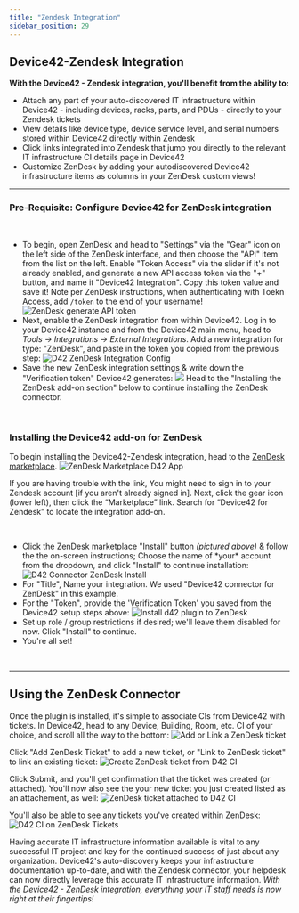 ```yaml
---
title: "Zendesk Integration"
sidebar_position: 29
---
```


## Device42-Zendesk Integration

**With the Device42 - Zendesk integration, you'll benefit from the ability to:**

- Attach any part of your auto-discovered IT infrastructure within Device42 - including devices, racks, parts, and PDUs - directly to your Zendesk tickets
- View details like device type, device service level, and serial numbers stored within Device42 directly within Zendesk
- Click links integrated into Zendesk that jump you directly to the relevant IT infrastructure CI details page in Device42
- Customize ZenDesk by adding your autodiscovered Device42 infrastructure items as columns in your ZenDesk custom views!

* * *

### Pre-Requisite: Configure Device42 for ZenDesk integration

 

- To begin, open ZenDesk and head to "Settings" via the "Gear" icon on the left side of the ZenDesk interface, and then choose the "API" item from the list on the left. Enable "Token Access" via the slider if it's not already enabled, and generate a new API access token via the "+" button, and name it "Device42 Integration". Copy this token value and save it! Note per ZenDesk instructions, when authenticating with Toekn Access, add `/token` to the end of your username! ![ZenDesk generate API token](/assets/images/ZenDesk_Generate_API_Token.png)
- Next, enable the ZenDesk integration from within Device42. Log in to your Device42 instance and from the Device42 main menu, head to _Tools -> Integrations -> External Integrations_. Add a new integration for type: "ZenDesk", and paste in the token you copied from the previous step: ![D42 ZenDesk Integration Config](/assets/images/Device42_Side_ZenDesk_Config-1.png)
- Save the new ZenDesk integration settings & write down the "Verification token" Device42 generates: ![](/assets/images/D42_Token.png) Head to the "Installing the ZenDesk add-on section" below to continue installing the ZenDesk connector.

 

### Installing the Device42 add-on for ZenDesk

To begin installing the Device42-Zendesk integration, head to the [ZenDesk marketplace](https://www.zendesk.com/marketplace/apps/). ![ZenDesk Marketplace D42 App](/assets/images/D42_connector_zendesk_marketplace.png)

If you are having trouble with the link, You might need to sign in to your Zendesk account \[if you aren't already signed in\]. Next, click the gear icon (lower left), then click the “Marketplace” link. Search for “Device42 for Zendesk” to locate the integration add-on.

 

- Click the ZenDesk marketplace "Install" button _(pictured above)_ & follow the the on-screen instructions; Choose the name of \*your\* account from the dropdown, and click "Install" to continue installation: ![D42 Connector ZenDesk Install](/assets/images/D42_Connector_for_Zendesk_INSTALL.jpg.png)
- For "Title", Name your integration. We used "Device42 connector for ZenDesk" in this example.
- For the "Token", provide the 'Verification Token' you saved from the Device42 setup steps above: ![Install d42 plugin to ZenDesk](/assets/images/ZenDesk_Install-hl.png)
- Set up role / group restrictions if desired; we'll leave them disabled for now. Click "Install" to continue.
- You're all set!

 

* * *

## Using the ZenDesk Connector

Once the plugin is installed, it's simple to associate CIs from Device42 with tickets. In Device42, head to any Device, Building, Room, etc. CI of your choice, and scroll all the way to the bottom: ![Add or Link a ZenDesk ticket](/assets/images/Add-Link_ZenDesk_ticket.png)

Click "Add ZenDesk Ticket" to add a new ticket, or "Link to ZenDesk ticket" to link an existing ticket: ![Create ZenDesk ticket from D42 CI](/assets/images/create_ZenDesk_ticket_D42-1.jpg)

Click Submit, and you'll get confirmation that the ticket was created (or attached). You'll now also see the your new ticket you just created listed as an attachement, as well: ![ZenDesk ticket attached to D42 CI](/assets/images/ZenDesk-Ticket-Attached-to-D42.jpg)

You'll also be able to see any tickets you've created within ZenDesk: ![D42 CI on ZenDesk Tickets](/assets/images/ZenDesk_UI_w_attachements.png)

Having accurate IT infrastructure information available is vital to any successful IT project and key for the continued success of just about any organization. Device42's auto-discovery keeps your infrastructure documentation up-to-date, and with the Zendesk connector, your helpdesk can now directly leverage this accurate IT infrastructure information. _With the Device42 - ZenDesk integration, everything your IT staff needs is now right at their fingertips!_
